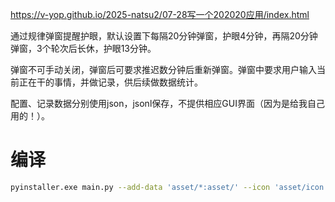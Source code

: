<https://v-yop.github.io/2025-natsu2/07-28写一个202020应用/index.html>

通过规律弹窗提醒护眼，默认设置下每隔20分钟弹窗，护眼4分钟，再隔20分钟弹窗，3个轮次后长休，护眼13分钟。

弹窗不可手动关闭，弹窗后可要求推迟数分钟后重新弹窗。弹窗中要求用户输入当前正在干的事情，并做记录，供后续做数据统计。

配置、记录数据分别使用json，jsonl保存，不提供相应GUI界面（因为是给我自己用的！）。

# 编译

```sh
pyinstaller.exe main.py --add-data 'asset/*:asset/' --icon 'asset/icon.ico' --noconsole --onefile --name MGD-Helper
```